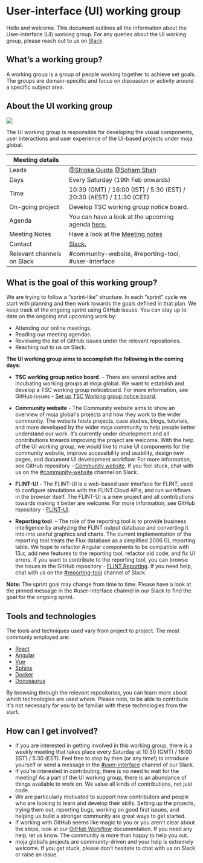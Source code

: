 # User-interface (UI) working group

Hello and welcome. This document outlines all the information about the User-interface (UI) working group. For any queries about the UI working group, please reach out to us on [Slack](https://join.slack.com/t/mojaglobal/shared_invite/zt-o6ta1ug0-rVLjAo460~d7JbZ~HpFFtw).

## What’s a working group?

A working group is a group of people working together to achieve set goals. The groups are domain-specific and focus on discussion or activity around a specific subject area.

## About the UI working group

<a href="#incubating"><img src="https://img.shields.io/static/v1?label=Status &message=Active &color=green" /></a>

The UI working group is responsible for developing the visual components, user interactions and user experience of the UI-based projects under moja global.

| Meeting details            |                                                                                                    |
| -------------------------- | -------------------------------------------------------------------------------------------------------------- |
| Leads                      | [@Shloka Gupta](https://github.com/chicken-biryani) [@Soham Shah](https://github.com/sohamsshah) |
| Days                       | Every Saturday (19th Feb onwards)                                                                                                 |
| Time                       | 10:30 (GMT) / 16:00  (IST) / 5:30 (EST) / 20:30 (AEST) / 11:30 (CET)                                               |
| On-going project           | Develop TSC working group notice board.                                                                        |
| Agenda                     | You can have a look at the upcoming agenda [here.](agenda.md)                                                  |
| Meeting Notes              | Have a look at the [Meeting notes](MeetingNotes.md)                                                 |
| Contact                    | [Slack.](https://join.slack.com/t/mojaglobal/shared_invite/zt-o6ta1ug0-rVLjAo460~d7JbZ~HpFFtw)                 |
| Relevant channels on Slack | #community-website, #reporting-tool, #user-interface                                                 |

## What is the goal of this working group?

We are trying to follow a “sprint-like” structure. In each “sprint” cycle we start with planning and then work towards the goals defined in that plan. We keep track of the ongoing sprint using GitHub issues. You can stay up to date on the ongoing and upcoming work by:

 - Attending our online meetings.
 - Reading our meeting agendas.
 - Reviewing the list of GitHub issues under the relevant repositories.
 - Reaching out to us on Slack.

**The UI working group aims to accomplish the following in the coming days:**

- **TSC working group notice board**. - There are several active and incubating working groups at moja global. We want to establish and develop a TSC working group noticeboard. For more information, see GitHub issues - [Set up TSC Working group notice board](https://github.com/moja-global/Google.Season.of.Documentation/issues/12).

- **Community website** - The Community website aims to show an overview of moja global's projects and how they work to the wider community. The website hosts projects, case studies, blogs, tutorials, and more developed by the wider moja community to help people better understand our work. It’s currently under development and all contributions towards improving the project are welcome. With the help of the UI working group, we would like to make UI components for the community website, improve accessibility and usability, design new pages, and document UI development workflow. For more information, see GitHub repository - [Community website](https://github.com/moja-global/community-website). If you feel stuck, chat with us on the [#community-website](https://app.slack.com/client/T1G1M5HPF/C022V91MY0M) channel on Slack.

- **FLINT-UI** - The FLINT-UI is a web-based user interface for FLINT, used to configure simulations with the FLINT.Cloud APIs, and run workflows in the browser itself. The FLINT-UI is a new project and all contributions towards making it better are welcome. For more information, see GitHub repository - [FLINT-UI](https://github.com/moja-global/FLINT-UI).

- **Reporting tool**. - The role of the reporting tool is to provide business intelligence by analyzing the FLINT output database and converting it into into useful graphics and charts. The current implementation of the reporting tool treats the Flux database as a simplified 2006 GL reporting table. We hope to refactor Angular components to be compatible with 13.x, add new features to the reporting tool, refactor old code, and fix UI errors. If you want to contribute to the reporting tool, you can browse the issues in the GitHub repository - [FLINT.Reporting](https://github.com/moja-global/FLINT.Reporting). If you need help, chat with us on the [#reporting-tool](https://app.slack.com/client/T1G1M5HPF/C016YNZ2ALX) channel of Slack.

**Note:** The sprint goal may change from time to time. Please have a look at the pinned message in the #user-interface channel in our Slack to find the goal for the ongoing sprint.

## Tools and technologies

The tools and techniques used vary from project to project. The most commonly employed are:

 - [React](https://reactjs.org/)
 - [Angular](https://angular.io/)
 - [Vue](https://vuejs.org/)
 - [Sphinx](https://www.sphinx-doc.org/en/master/)
 - [Docker](https://www.docker.com/)
 - [Docusaurus](https://docusaurus.io/)
 
 By browsing through the relevant repositories, you can learn more about which technologies are used where. Please note, to be able to contribute it's not necessary for you to be familiar with these technologies from the start.

## How can I get involved?

- If you are interested in getting involved in this working group, there is a weekly meeting that takes place every Saturday at 10:30 (GMT) / 16:00  (IST) / 5:30 (EST). Feel free to stop by then (or any time!) to introduce yourself or send a message in the [#user-interface](https://app.slack.com/client/T1G1M5HPF/C010Z37GL2U) channel of our Slack.
- If you’re interested in contributing, there is no need to wait for the meeting! As a part of the UI working group, there is an abundance of things available to work on. We value all kinds of contributions, not just code.
- We are particularly motivated to support new contributors and people who are looking to learn and develop their skills. Setting up the projects, trying them out, reporting bugs, working on good first issues, and helping us build a stronger community are great ways to get started.
- If working with GitHub seems like magic to you or you aren’t clear about the steps, look at our [GitHub Workflow](https://docs.moja.global/en/latest/DeveloperWorkflow/index.html) documentation. If you need any help, let us know. The community is more than happy to help you out.
- moja global’s projects are community-driven and your help is extremely welcome. If you get stuck, please don’t hesitate to chat with us on Slack or raise an issue.
